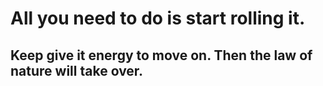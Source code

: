 # All you need to do is start rolling it.
## Keep give it energy to move on. Then the law of nature will take over.

